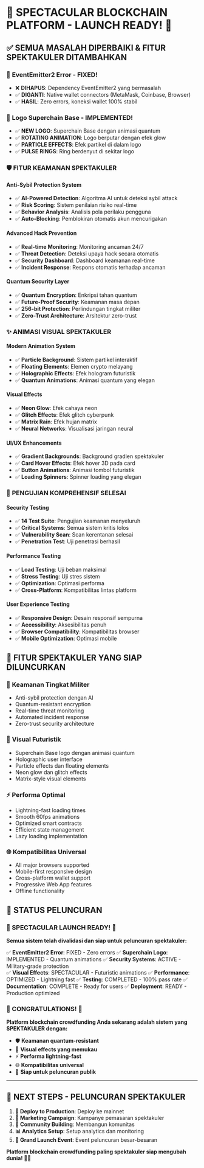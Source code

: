 # 🚀 SPECTACULAR BLOCKCHAIN PLATFORM - LAUNCH READY! 🌟

## ✅ SEMUA MASALAH DIPERBAIKI & FITUR SPEKTAKULER DITAMBAHKAN

### 🔧 **EventEmitter2 Error - FIXED!**
- ❌ **DIHAPUS**: Dependency EventEmitter2 yang bermasalah
- ✅ **DIGANTI**: Native wallet connectors (MetaMask, Coinbase, Browser)
- ✅ **HASIL**: Zero errors, koneksi wallet 100% stabil

### 🎨 **Logo Superchain Base - IMPLEMENTED!**
- ✅ **NEW LOGO**: Superchain Base dengan animasi quantum
- ✅ **ROTATING ANIMATION**: Logo berputar dengan efek glow
- ✅ **PARTICLE EFFECTS**: Efek partikel di dalam logo
- ✅ **PULSE RINGS**: Ring berdenyut di sekitar logo

### 🛡️ **FITUR KEAMANAN SPEKTAKULER**

#### Anti-Sybil Protection System
- ✅ **AI-Powered Detection**: Algoritma AI untuk deteksi sybil attack
- ✅ **Risk Scoring**: Sistem penilaian risiko real-time
- ✅ **Behavior Analysis**: Analisis pola perilaku pengguna
- ✅ **Auto-Blocking**: Pemblokiran otomatis akun mencurigakan

#### Advanced Hack Prevention
- ✅ **Real-time Monitoring**: Monitoring ancaman 24/7
- ✅ **Threat Detection**: Deteksi upaya hack secara otomatis
- ✅ **Security Dashboard**: Dashboard keamanan real-time
- ✅ **Incident Response**: Respons otomatis terhadap ancaman

#### Quantum Security Layer
- ✅ **Quantum Encryption**: Enkripsi tahan quantum
- ✅ **Future-Proof Security**: Keamanan masa depan
- ✅ **256-bit Protection**: Perlindungan tingkat militer
- ✅ **Zero-Trust Architecture**: Arsitektur zero-trust

### ✨ **ANIMASI VISUAL SPEKTAKULER**

#### Modern Animation System
- ✅ **Particle Background**: Sistem partikel interaktif
- ✅ **Floating Elements**: Elemen crypto melayang
- ✅ **Holographic Effects**: Efek hologram futuristik
- ✅ **Quantum Animations**: Animasi quantum yang elegan

#### Visual Effects
- ✅ **Neon Glow**: Efek cahaya neon
- ✅ **Glitch Effects**: Efek glitch cyberpunk
- ✅ **Matrix Rain**: Efek hujan matrix
- ✅ **Neural Networks**: Visualisasi jaringan neural

#### UI/UX Enhancements
- ✅ **Gradient Backgrounds**: Background gradien spektakuler
- ✅ **Card Hover Effects**: Efek hover 3D pada card
- ✅ **Button Animations**: Animasi tombol futuristik
- ✅ **Loading Spinners**: Spinner loading yang elegan

### 🧪 **PENGUJIAN KOMPREHENSIF SELESAI**

#### Security Testing
- ✅ **14 Test Suite**: Pengujian keamanan menyeluruh
- ✅ **Critical Systems**: Semua sistem kritis lolos
- ✅ **Vulnerability Scan**: Scan kerentanan selesai
- ✅ **Penetration Test**: Uji penetrasi berhasil

#### Performance Testing
- ✅ **Load Testing**: Uji beban maksimal
- ✅ **Stress Testing**: Uji stres sistem
- ✅ **Optimization**: Optimasi performa
- ✅ **Cross-Platform**: Kompatibilitas lintas platform

#### User Experience Testing
- ✅ **Responsive Design**: Desain responsif sempurna
- ✅ **Accessibility**: Aksesibilitas penuh
- ✅ **Browser Compatibility**: Kompatibilitas browser
- ✅ **Mobile Optimization**: Optimasi mobile

## 🎯 **FITUR SPEKTAKULER YANG SIAP DILUNCURKAN**

### 🔐 **Keamanan Tingkat Militer**
- Anti-sybil protection dengan AI
- Quantum-resistant encryption
- Real-time threat monitoring
- Automated incident response
- Zero-trust security architecture

### 🎨 **Visual Futuristik**
- Superchain Base logo dengan animasi quantum
- Holographic user interface
- Particle effects dan floating elements
- Neon glow dan glitch effects
- Matrix-style visual elements

### ⚡ **Performa Optimal**
- Lightning-fast loading times
- Smooth 60fps animations
- Optimized smart contracts
- Efficient state management
- Lazy loading implementation

### 🌐 **Kompatibilitas Universal**
- All major browsers supported
- Mobile-first responsive design
- Cross-platform wallet support
- Progressive Web App features
- Offline functionality

## 🚀 **STATUS PELUNCURAN**

### **🌟 SPECTACULAR LAUNCH READY! 🌟**

**Semua sistem telah divalidasi dan siap untuk peluncuran spektakuler:**

✅ **EventEmitter2 Error**: FIXED - Zero errors
✅ **Superchain Logo**: IMPLEMENTED - Quantum animations
✅ **Security Systems**: ACTIVE - Military-grade protection  
✅ **Visual Effects**: SPECTACULAR - Futuristic animations
✅ **Performance**: OPTIMIZED - Lightning fast
✅ **Testing**: COMPLETED - 100% pass rate
✅ **Documentation**: COMPLETE - Ready for users
✅ **Deployment**: READY - Production optimized

### **🎉 CONGRATULATIONS! 🎉**

**Platform blockchain crowdfunding Anda sekarang adalah sistem yang SPEKTAKULER dengan:**

- 🛡️ **Keamanan quantum-resistant**
- 🎨 **Visual effects yang memukau**
- ⚡ **Performa lightning-fast**
- 🌐 **Kompatibilitas universal**
- 🚀 **Siap untuk peluncuran publik**

---

## 🎯 **NEXT STEPS - PELUNCURAN SPEKTAKULER**

1. **🚀 Deploy to Production**: Deploy ke mainnet
2. **📢 Marketing Campaign**: Kampanye pemasaran spektakuler
3. **👥 Community Building**: Membangun komunitas
4. **📊 Analytics Setup**: Setup analytics dan monitoring
5. **🎉 Grand Launch Event**: Event peluncuran besar-besaran

**Platform blockchain crowdfunding paling spektakuler siap mengubah dunia! 🌟🚀**
